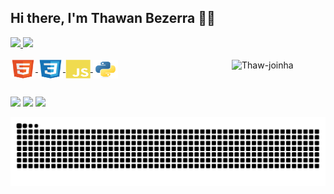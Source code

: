 ## Hi there, I'm Thawan Bezerra 🌵🌴
<div>
  <a href="https://github.com/thawbezerra">
  <img height="150em" src="https://github-readme-stats.vercel.app/api?username=thawbezerra&show_icons=true&theme=merko&include_all_commits=true&count_private=true"/>
  <img height="150em" src="https://github-readme-stats.vercel.app/api/top-langs/?username=thawbezerra&layout=compact&langs_count=7&theme=merko"/>
</div>
<div style="display: inline_block"><br>
  <img align="center" alt="Thaw-HTML" height="30" width="40" src="https://raw.githubusercontent.com/devicons/devicon/master/icons/html5/html5-original.svg">
  <img align="center" alt="Thaw-CSS" height="30" width="40" src="https://raw.githubusercontent.com/devicons/devicon/master/icons/css3/css3-original.svg">
  <img align="center" alt="Thaw-Js" height="30" width="40" src="https://raw.githubusercontent.com/devicons/devicon/master/icons/javascript/javascript-plain.svg">
  <img align="center" alt="Thaw-Python" height="30" width="40" src="https://raw.githubusercontent.com/devicons/devicon/master/icons/python/python-original.svg">
  <img width="150" align="right" alt="Thaw-joinha" src="https://c.tenor.com/E4RpH1xX4bgAAAAC/cool-computer.gif">
</div>
  
  ##
 
<div> 
  <a href="https://www.linkedin.com/in/thawan-bezerra-a56905144/" target="_blank"><img src="https://img.shields.io/badge/-LinkedIn-%230077B5?style=for-the-badge&logo=linkedin&logoColor=white" target="_blank"></a>
  <a href="https://instagram.com/thaw_bezerra" target="_blank"><img src="https://img.shields.io/badge/-Instagram-%23E4405F?style=for-the-badge&logo=instagram&logoColor=white" target="_blank"></a>
  <a href = "thawanmoises7@gmail.com"><img src="https://img.shields.io/badge/-Gmail-%23333?style=for-the-badge&logo=gmail&logoColor=white" target="_blank"></a> 
 
  ![Snake animation](https://github.com/thawbezerra/thawbezerra/blob/output/github-contribution-grid-snake.svg)
 
</div>

